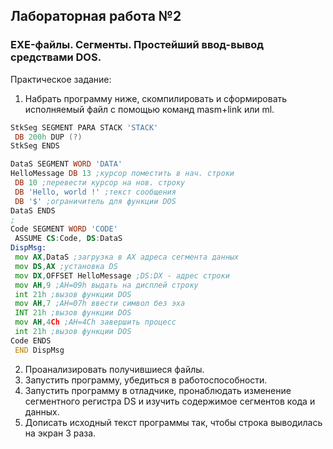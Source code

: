 ## Лабораторная работа №2
### EXE-файлы. Сегменты. Простейший ввод-вывод средствами DOS.

Практическое задание:
1. Набрать программу ниже, скомпилировать и сформировать
   исполняемый файл с помощью команд masm+link или ml.
```asm
StkSeg SEGMENT PARA STACK 'STACK'
 DB 200h DUP (?)
StkSeg ENDS

DataS SEGMENT WORD 'DATA'
HelloMessage DB 13 ;курсор поместить в нач. строки
 DB 10 ;перевести курсор на нов. строку
 DB 'Hello, world !' ;текст сообщения
 DB '$' ;ограничитель для функции DOS
DataS ENDS
;
Code SEGMENT WORD 'CODE'
 ASSUME CS:Code, DS:DataS
DispMsg:
 mov AX,DataS ;загрузка в AX адреса сегмента данных
 mov DS,AX ;установка DS
 mov DX,OFFSET HelloMessage ;DS:DX - адрес строки
 mov AH,9 ;АН=09h выдать на дисплей строку
 int 21h ;вызов функции DOS
 mov AH,7 ;АН=07h ввести символ без эха
 INT 21h ;вызов функции DOS
 mov AH,4Ch ;АН=4Ch завершить процесс
 int 21h ;вызов функции DOS
Code ENDS
 END DispMsg
```
2. Проанализировать получившиеся файлы.
3. Запустить программу, убедиться в работоспособности.
4. Запустить программу в отладчике, пронаблюдать изменение сегментного
   регистра DS и изучить содержимое сегментов кода и данных.
5. Дописать исходный текст программы так, чтобы строка выводилась на экран 3
   раза.